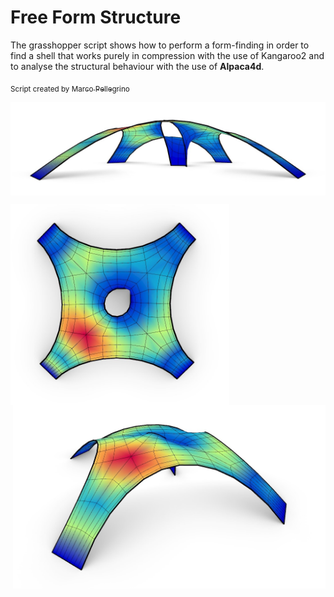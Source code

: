 # Free Form Structure

The grasshopper script shows how to perform a form-finding in order to find a shell that works purely in compression with the use of Kangaroo2 and to analyse the structural behaviour with the use of **Alpaca4d**.

<sub>Script created by </sub><a href="https://github.com/Marco-Pellegrino/"><sub>Marco Pellegrino</sub></a> 


<p align="center">
<img src="images/image_1.jpg" alt="img_1" width="600" align = "middle">
</p>
<p>
<img src="images/image_2.jpg" alt="img_1" width="350" align="left">
<img src="images/image_3.jpg" alt="img_1" width="500"align="right">
</p>
